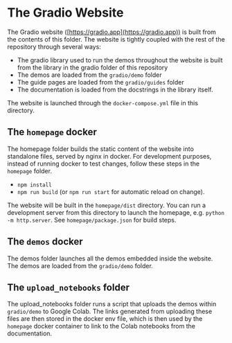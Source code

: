 # The Gradio Website

The Gradio website ([https://gradio.app](https://gradio.app)) is built from the contents of this folder. The website is tightly coupled with the rest of the repository through several ways:

- The gradio library used to run the demos throughout the website is built from the library in the gradio folder of this repository
- The demos are loaded from the `gradio/demo` folder
- The guide pages are loaded from the `gradio/guides` folder
- The documentation is loaded from the docstrings in the library itself.

The website is launched through the `docker-compose.yml` file in this directory. 

## The `homepage` docker

The homepage folder builds the static content of the website into standalone files, served by nginx in docker. For development purposes, instead of running docker to test changes, follow these steps in the `homepage` folder.

- `npm install`
- `npm run build` (or `npm run start` for automatic reload on change). 

The website will be built in the `homepage/dist` directory. You can run a development server from this directory to launch the homepage, e.g. `python -m http.server`. See `homepage/package.json` for build steps.

## The `demos` docker

The demos folder launches all the demos embedded inside the website. The demos are loaded from the `gradio/demo` folder.

## The `upload_notebooks` folder

The upload_notebooks folder runs a script that uploads the demos within `gradio/demo` to Google Colab. The links generated from uploading these files are then stored in the docker env file, which is then used by the `homepage` docker container to link to the Colab notebooks from the documentation.
